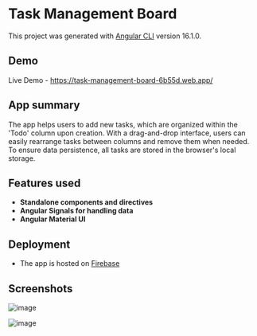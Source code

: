 # Task Management Board

This project was generated with [Angular CLI](https://github.com/angular/angular-cli) version 16.1.0.

## Demo

Live Demo - https://task-management-board-6b55d.web.app/

## App summary

The app helps users to add new tasks, which are organized within the 'Todo' column upon creation. With a drag-and-drop interface, users can easily rearrange tasks between columns and remove them when needed. To ensure data persistence, all tasks are stored in the browser's local storage.

## Features used

  - **Standalone components and directives**
  - **Angular Signals for handling data**
  - **Angular Material UI**

## Deployment

- The app is hosted on [Firebase](https://www.firebase.com/)

## Screenshots

![image](https://github.com/AntonovAtanas/Task-Management-Board/assets/114076833/274827ee-0452-4cb4-bddc-cb32bbc0d5e2)

![image](https://github.com/AntonovAtanas/Task-Management-Board/assets/114076833/cdb9910d-ef15-4258-a6c2-91f2dfacdd45)





